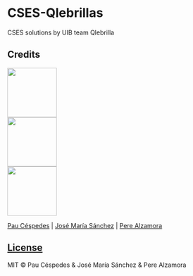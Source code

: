 # CSES-Qlebrillas
CSES solutions by UIB team Qlebrilla

## Credits

[<img src="https://avatars.githubusercontent.com/u/69464742?v=4" width="112">](https://github.com/paucespedes)  
[<img src="https://avatars.githubusercontent.com/u/62487921?v=4" width="112">](https://github.com/jmsllompart)  
[<img src="https://avatars.githubusercontent.com/u/79747358?v=4" width="112">](https://github.com/PereAL7) 


[Pau Céspedes](https://github.com/paucespedes) | [José María Sánchez](https://github.com/jmsllompart) | [Pere Alzamora](https://github.com/PereAL7)

## [License](https://github.com/paucespedes/CSES-Qlebrillas/blob/main/LICENSE)

MIT © Pau Céspedes & José María Sánchez & Pere Alzamora
